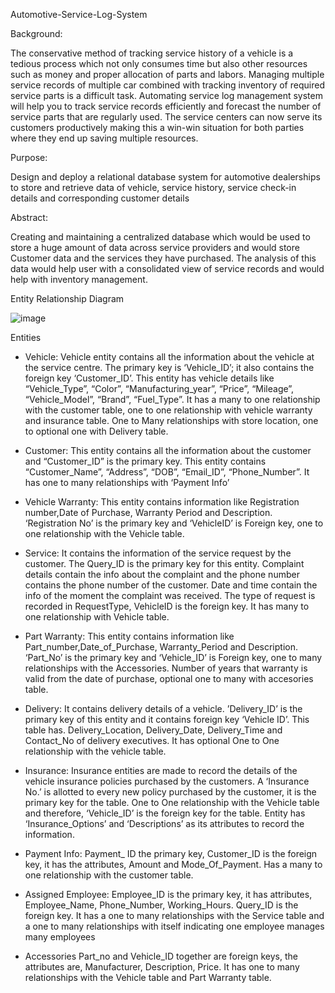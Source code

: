 Automotive-Service-Log-System



Background: 

The conservative method of tracking service history of a vehicle is a tedious process which not only consumes time but also other resources such as money and proper allocation of parts and labors. Managing multiple service records of multiple car combined with tracking inventory of required service parts is a difficult task. Automating service log management system will help you to track service records efficiently and forecast the number of service parts that are regularly used. The service centers can now serve its customers productively making this a win-win situation for both parties where they end up saving multiple resources.



Purpose: 

Design and deploy a relational database system for automotive dealerships to store and retrieve data of vehicle, service history, service check-in details and corresponding customer details



Abstract:

Creating and maintaining a centralized database which would be used to store a huge amount of data across service providers and would store Customer data and the services they have purchased. The analysis of this data would help user with a consolidated view of service records and would help with inventory management.



Entity Relationship Diagram


![image](https://user-images.githubusercontent.com/64949763/111036397-fd4af280-83ec-11eb-809e-a2a47e4437c3.png)



Entities
-	Vehicle:
Vehicle entity contains all the information about the vehicle at the service centre. The primary key is ‘Vehicle_ID’; it also contains the foreign key ‘Customer_ID’. This entity has vehicle details like “Vehicle_Type”, “Color”, “Manufacturing_year”, “Price”, “Mileage”, “Vehicle_Model”, “Brand”, “Fuel_Type”. It has a many to one relationship with the customer table, one to one relationship with vehicle warranty and insurance table. One to Many relationships with store location, one to optional one with Delivery table.

-	Customer:
This entity contains all the information about the customer and “Customer_ID” is the primary key. This entity contains “Customer_Name”, “Address”, “DOB”, “Email_ID”, “Phone_Number”. It has one to many relationships with ‘Payment Info’

-	Vehicle Warranty:
This entity contains information like Registration number,Date of Purchase, Warranty Period and Description. ‘Registration No’ is the primary key and ‘VehicleID’ is Foreign key, one to one relationship with the Vehicle table.

-	Service:
It contains the information of the service request by the customer. The Query_ID is the primary key for this entity. Complaint details contain the info about the complaint and the phone number contains the phone number of the customer. Date and time contain the info of the moment the complaint was received. The type of request is recorded in RequestType, VehicleID is the foreign key. It has many to one relationship with Vehicle table.

-	Part Warranty:
This entity contains information like Part_number,Date_of_Purchase, Warranty_Period and Description. ‘Part_No’ is the primary key and ‘Vehicle_ID’ is Foreign key, one to many relationships with the Accessories. Number of years that warranty is valid from the date of purchase, optional one to many with accesories table.

-	Delivery:
It contains delivery details of a vehicle. ’Delivery_ID’ is the primary key of this entity and it contains foreign key ‘Vehicle ID’. This table has. Delivery_Location, Delivery_Date, Delivery_Time and Contact_No of delivery executives. It has optional One to One relationship with the vehicle table.

-	Insurance: 
Insurance entities are made to record the details of the vehicle insurance policies purchased by the customers. A ‘Insurance No.’ is allotted to every new policy purchased by the customer, it is the primary key for the table.  One to One relationship with the Vehicle table and therefore, ‘Vehicle_ID’ is the foreign key for the table. Entity has ‘Insurance_Options’ and ‘Descriptions’ as its attributes to record the information.

-	Payment Info:
Payment_ ID the primary key, Customer_ID is the foreign key, it has the attributes, Amount and Mode_Of_Payment. Has a many to one relationship with the customer table.

-	Assigned Employee:
Employee_ID is the primary key, it has attributes, Employee_Name, Phone_Number, Working_Hours. Query_ID is the foreign key. It has a one to many relationships with the Service table and a one to many relationships with itself indicating one employee manages many employees

-	Accessories
Part_no and Vehicle_ID together are foreign keys, the attributes are, Manufacturer, Description, Price. It has one to many relationships with the Vehicle table and Part Warranty table.
